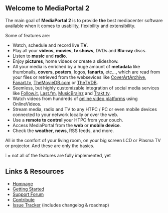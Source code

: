 ## Welcome to MediaPortal 2

The main goal of __MediaPortal 2__ is to provide __the__ best mediacenter software available when it comes to usability, flexibility and extensibility.

Some of features are:
 * Watch, schedule and record live __TV__.
 * Play all your __videos__, __movies__, __tv shows__, DVDs and __Blu-ray__ discs.
 * Listen to __music__ and __radio__.
 * Enjoy __pictures__, home videos or create a slideshow.
 * All your media is enriched by a huge amount of __metadata__ like thumbnails, __covers__, __posters__, logos, __fanarts__, etc..., which are read from your files or retrieved from the websevices like [CoverArtArchive](http://coverartarchive.org/), [Fanart.tv](http://fanart.tv/), [TheMovieDB.com](http://www.themoviedb.org/) or [TheTVDB](http://thetvdb.com/).
 * Seemless, but highly customizable integration of social media services like [Follow.it](http://follw.it/), [Last.fm](http://last.fm/), [MusicBrainz](http://musicbrainz.org/) and [Trakt.tv](http://trakt.tv/).
 * Watch videos from hundreds of [online video platforms](http://onlinevideos.nocrosshair.de/) using OnlineVideos.
 * Stream media, radio and TV to any HTPC / PC or even mobile devices connected to your network locally or over the web. 
 * Use a __remote to control__ your HTPC from your couch.
 * Access MediaPortal from the __web__ or __mobile device__.
 * Check the __weather__, __news__, RSS feeds, and more.

All in the comfort of your living room, on your big screen LCD or Plasma TV or projector.
And these are only the basics.

:grey_exclamation: = not all of the features are fully implemented, yet


## Links & Resources

 * [Hompage](http://www.team-mediaportal.com/)
 * [Getting Started](http://wiki.team-mediaportal.com/2_MEDIAPORTAL_2/1_Getting_Started)
 * [Support Forum](http://forum.team-mediaportal.com/categories/mediaportal-2.528/)
 * [Contribute](http://wiki.team-mediaportal.com/2_MEDIAPORTAL_2/8_Contribute)
 * [Issue Tracker](http://issues.team-mediaportal.com/browse/MP2) (includes changelog & roadmap)
